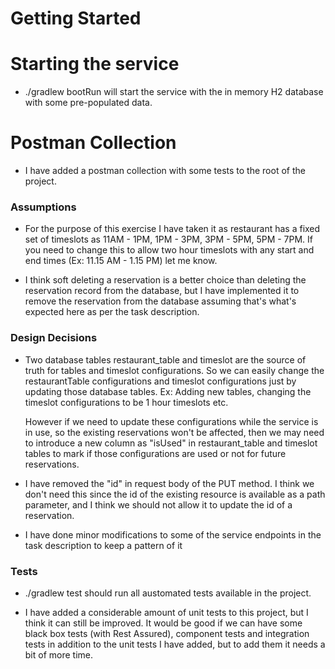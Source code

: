 # Getting Started

# Starting the service
* ./gradlew bootRun will start the service with the in memory H2 database with some pre-populated data.

# Postman Collection
* I have added a postman collection with some tests to the root of the project.

### Assumptions

* For the purpose of this exercise I have taken it as restaurant has a fixed set of timeslots as 11AM - 1PM, 1PM - 3PM, 3PM - 5PM, 5PM - 7PM.
If you need to change this to allow two hour timeslots with any start and end times (Ex: 11.15 AM - 1.15 PM) let me know.

* I think soft deleting a reservation is a better choice than deleting the reservation record from the database, but I have implemented it to remove the 
reservation from the database assuming that's what's expected here as per the task description.

### Design Decisions

* Two database tables restaurant_table and timeslot are the source of truth for tables and timeslot configurations. 
  So we can easily change the restaurantTable configurations and timeslot configurations just by updating those database tables.
  Ex: Adding new tables, changing the timeslot configurations to be 1 hour timeslots etc.
  
  However if we need to update these configurations while the service is in use, so the existing reservations won't be affected,
  then we may need to introduce a new column as "isUsed" in restaurant_table and timeslot tables to mark if those configurations 
  are used or not for future reservations.
  
* I have removed the "id" in request body of the PUT method.
  I think we don't need this since the id of the existing resource is available as a path parameter, and I think
  we should not allow it to update the id of a reservation.

* I have done minor modifications to some of the service endpoints in the task description to keep a pattern of it

### Tests

* ./gradlew test should run all austomated tests available in the project.

* I have added a considerable amount of unit tests to this project, but I think it can still be improved.
  It would be good if we can have some black box tests (with Rest Assured), component tests and integration tests 
  in addition to the unit tests I have added, but to add them it needs a bit of more time.



